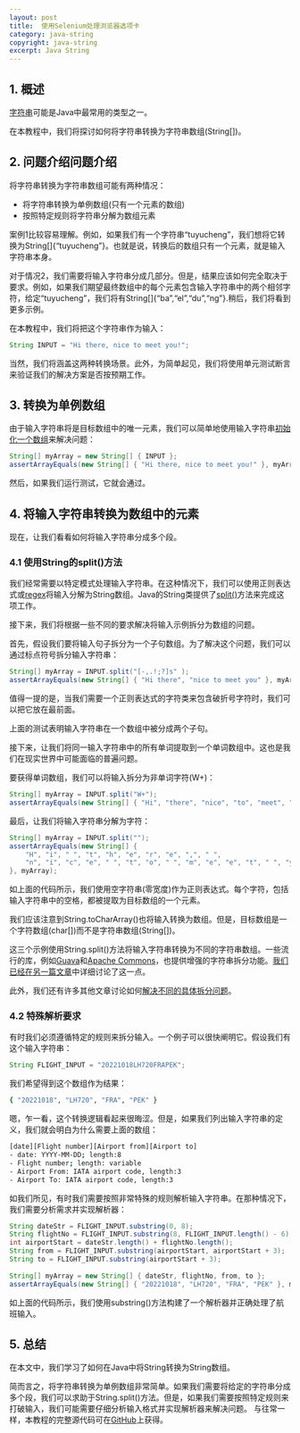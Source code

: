 ```yaml
---
layout: post
title:  使用Selenium处理浏览器选项卡
category: java-string
copyright: java-string
excerpt: Java String
---
```


## 1. 概述

[字符串](https://www.tuyucheng.com/java-string)可能是Java中最常用的类型之一。

在本教程中，我们将探讨如何将字符串转换为字符串数组(String[])。

## 2. 问题介绍问题介绍

将字符串转换为字符串数组可能有两种情况：

-   将字符串转换为单例数组(只有一个元素的数组)
-   按照特定规则将字符串分解为数组元素

案例1比较容易理解。例如，如果我们有一个字符串“tuyucheng”，我们想将它转换为String[]{“tuyucheng”}。也就是说，转换后的数组只有一个元素，就是输入字符串本身。

对于情况2，我们需要将输入字符串分成几部分。但是，结果应该如何完全取决于要求。例如，如果我们期望最终数组中的每个元素包含输入字符串中的两个相邻字符，给定“tuyucheng”，我们将有String[]{“ba”,“el”,“du”,“ng”}.稍后，我们将看到更多示例。

在本教程中，我们将把这个字符串作为输入：

```java
String INPUT = "Hi there, nice to meet you!";

```

当然，我们将涵盖这两种转换场景。此外，为简单起见，我们将使用单元测试断言来验证我们的解决方案是否按预期工作。

## 3. 转换为单例数组

由于输入字符串将是目标数组中的唯一元素，我们可以简单地使用输入字符串[初始化一个数组](https://www.tuyucheng.com/java-initialize-array)来解决问题：

```java
String[] myArray = new String[] { INPUT };
assertArrayEquals(new String[] { "Hi there, nice to meet you!" }, myArray);
```

然后，如果我们运行测试，它就会通过。

## 4. 将输入字符串转换为数组中的元素

现在，让我们看看如何将输入字符串分成多个段。

### 4.1 使用String的split()方法

我们经常需要以特定模式处理输入字符串。在这种情况下，我们可以使用正则表达式或[regex](https://www.tuyucheng.com/regular-expressions-java)将输入分解为String数组。Java的String类提供了[split()](https://www.tuyucheng.com/string/split)方法来完成这项工作。

接下来，我们将根据一些不同的要求解决将输入示例拆分为数组的问题。

首先，假设我们要将输入句子拆分为一个子句数组。为了解决这个问题，我们可以通过标点符号拆分输入字符串：

```java
String[] myArray = INPUT.split("[-,.!;?]s" );
assertArrayEquals(new String[] { "Hi there", "nice to meet you" }, myArray);
```

值得一提的是，当我们需要一个正则表达式的字符类来包含破折号字符时，我们可以把它放在最前面。

上面的测试表明输入字符串在一个数组中被分成两个子句。

接下来，让我们将同一输入字符串中的所有单词提取到一个单词数组中。这也是我们在现实世界中可能面临的普遍问题。

要获得单词数组，我们可以将输入拆分为非单词字符(W+)：

```java
String[] myArray = INPUT.split("W+");
assertArrayEquals(new String[] { "Hi", "there", "nice", "to", "meet", "you" }, myArray);
```

最后，让我们将输入字符串分解为字符：

```java
String[] myArray = INPUT.split("");
assertArrayEquals(new String[] {
    "H", "i", " ", "t", "h", "e", "r", "e", ",", " ",
    "n", "i", "c", "e", " ", "t", "o", " ", "m", "e", "e", "t", " ", "y", "o", "u", "!"
}, myArray);
```

如上面的代码所示，我们使用空字符串(零宽度)作为正则表达式。每个字符，包括输入字符串中的空格，都被提取为目标数组的一个元素。

我们应该注意到String.toCharArray()也将输入转换为数组。但是，目标数组是一个字符数组(char[])而不是字符串数组(String[])。

这三个示例使用String.split()方法将输入字符串转换为不同的字符串数组。一些流行的库，例如[Guava](https://www.tuyucheng.com/guava-guide)和[Apache Commons](https://www.tuyucheng.com/java-commons-lang-3)，也提供增强的字符串拆分功能。[我们已经在另一篇文章](https://www.tuyucheng.com/java-split-string)中详细讨论了这一点。

此外，我们还有许多其他文章讨论如何[解决不同的具体拆分问题](https://www.tuyucheng.com/?s=split+string)。

### 4.2 特殊解析要求

有时我们必须遵循特定的规则来拆分输入。一个例子可以很快阐明它。假设我们有这个输入字符串：

```java
String FLIGHT_INPUT = "20221018LH720FRAPEK";
```

我们希望得到这个数组作为结果：

```bash
{ "20221018", "LH720", "FRA", "PEK" }
```

嗯，乍一看，这个转换逻辑看起来很晦涩。但是，如果我们列出输入字符串的定义，我们就会明白为什么需要上面的数组：

```bash
[date][Flight number][Airport from][Airport to]
- date: YYYY-MM-DD; length:8
- Flight number; length: variable
- Airport From: IATA airport code, length:3
- Airport To: IATA airport code, length:3

```

如我们所见，有时我们需要按照非常特殊的规则解析输入字符串。在那种情况下，我们需要分析需求并实现解析器：

```java
String dateStr = FLIGHT_INPUT.substring(0, 8);
String flightNo = FLIGHT_INPUT.substring(8, FLIGHT_INPUT.length() - 6);
int airportStart = dateStr.length() + flightNo.length();
String from = FLIGHT_INPUT.substring(airportStart, airportStart + 3);
String to = FLIGHT_INPUT.substring(airportStart + 3);
                                                                               
String[] myArray = new String[] { dateStr, flightNo, from, to };
assertArrayEquals(new String[] { "20221018", "LH720", "FRA", "PEK" }, myArray);
```

如上面的代码所示，我们使用substring()方法构建了一个解析器并正确处理了航班输入。

## 5. 总结

在本文中，我们学习了如何在Java中将String转换为String数组。

简而言之，将字符串转换为单例数组非常简单。如果我们需要将给定的字符串分成多个段，我们可以求助于String.split()方法。但是，如果我们需要按照特定规则来打破输入，我们可能需要仔细分析输入格式并实现解析器来解决问题。
与往常一样，本教程的完整源代码可在[GitHub](https://github.com/tu-yucheng/taketoday-tutorial4j/tree/master/java-core-modules/java-string-algorithms-1)上获得。
